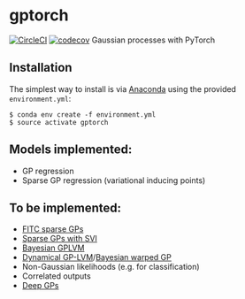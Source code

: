 # gptorch
[![CircleCI](https://circleci.com/gh/cics-nd/gptorch.svg?style=svg)](https://circleci.com/gh/cics-nd/gptorch)
[![codecov](https://codecov.io/gh/cics-nd/gptorch/branch/master/graph/badge.svg)](https://codecov.io/gh/cics-nd/gptorch)
Gaussian processes with PyTorch

## Installation

The simplest way to install is via [Anaconda](https://www.anaconda.com/distribution/) using the provided `environment.yml`:

```
$ conda env create -f environment.yml
$ source activate gptorch
```

## Models implemented:

- GP regression
- Sparse GP regression (variational inducing points)

## To be implemented:

- [FITC sparse GPs](http://papers.nips.cc/paper/2857-sparse-gaussian-processes-using-pseudo-inputs.pdf)
- [Sparse GPs with SVI](http://proceedings.mlr.press/v38/hensman15.pdf)
- [Bayesian GPLVM](http://proceedings.mlr.press/v9/titsias10a/titsias10a.pdf)
- [Dynamical GP-LVM](http://papers.nips.cc/paper/4330-variational-gaussian-process-dynamical-systems)/[Bayesian warped GP](http://papers.nips.cc/paper/4494-bayesian-warped-gaussian-processes)
- Non-Gaussian likelihoods (e.g. for classification)
- Correlated outputs
- [Deep GPs](http://papers.nips.cc/paper/7045-doubly-stochastic-variational-inference-for-deep-gaussian-processes)
